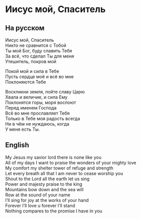 # Иисус мой, Спаситель
## На русском
Иисус мой, Спаситель  
Никто не сравнится с Тобой  
Ты мой Бог, буду славить Тебя  
За всё, что сделал Ты для меня  
Утешитель, покров мой  
  
Покой мой и сила в Тебе  
Пусть сердце моё и всё во мне  
Поклоняются Тебе  
  
Воскликни земля, пойте славу Царю  
Хвала и величие, и сила Ему  
Поклонятся горы, моря воспоют  
Перед именем Господа  
Всё во мне прославляет Тебя  
Только в Тебе моя радость всегда  
Ни в чём не нуждаюсь, когда  
У меня есть Ты.  
## English
My Jesus my savior lord there is none like you  
All of my days I want to praise the wonders of your mighty love   
My comfort my shelter tower of refuge and strength  
Let every breath all that I am never to cease worship you  
Shout to the Lord all the earth let us sing  
Power and majesty praise to the king  
Mountains bow down and the sea will  
Row at the sound of your name  
I’ll sing for joy at the works of your hand  
Forever I’ll love u forever I’ll stand  
Nothing compares to the promise I have in you
